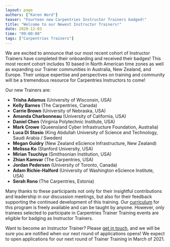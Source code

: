 ```yaml
---
layout: page
authors: ["Karen Word"]
teaser: "Fourteen new Carpentries Instructor Trainers badged!"
title: "Welcome to our Newest Instructor Trainers!"
date: 2020-12-03
time: "09:00:00"
tags: ["Carpentries Trainers"]
---
```


We are excited to announce that our most recent cohort of Instructor Trainers have completed their onboarding and received their badges! This most recent cohort includes
10 based in North American time zones as well as expanding our Trainer communities in Australia, New Zealand, and Europe. Their unique expertise and perspectives on training and
community will be a tremendous resource for Carpentries Instructors to come! 

Our new Trainers are:

- **Trisha Adamus** (University of Wisconsin, USA)
- **Kelly Barnes** (The Carpentries, Canada)
- **Carrie Brown** (University of Nebraska, USA)
- **Amanda Charbonneau** (University of California, USA)
- **Daniel Chen**	(Virginia Polytechnic Institute, USA)
- **Mark Crowe**	(Queensland Cyber Infrastructure Foundation, Australia)
- **Luca Di Stasio**	(King Abdullah University of Science and Technology, Saudi Arabia / Sweden)
- **Megan Guidry**	(New Zealand eScience Infrastructure, New Zealand)
- **Melissa Ko** (Stanford University, USA)
- **Mirian Tsuchiya**	(Smithsonian Institution, USA)
- **Zhian Kamvar** (The Carpentries, USA)
- **Jordan Pedersen** (University of Toronto, Canada)
- **Adam Richie-Halford** (University of Washington eScience Institute, USA)
- **Serah Rono**	(The Carpentries, Estonia)

Many thanks to these participants not only for their insightful contributions and leadership in our discussion meetings, but also for their feedback supporting the continued development of this training. 
Our [curriculum](https://carpentries.github.io/trainer-training/) for this program is freely available and can be taught by anyone. However, only trainees selected to participate in Carpentries Trainer Training events are eligible for badging as Instructor Trainers. 

Want to become an Instructor Trainer? Please [get in touch](mailto:team@carpentries.org), and we will be sure you are notified when our next round of applications opens! We expect to open applications for our next round of Trainer Training in March of 2021. 
